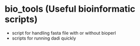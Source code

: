 # bio_tools (Useful bioinformatic scripts)

- script for handling fasta file with or without bioperl
- scripts for running dadi quickly
